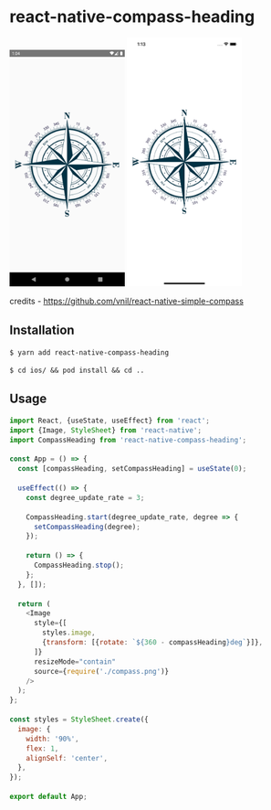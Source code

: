 # react-native-compass-heading

<img src="android.png" width="40%"> <img src="ios.png" width="40%">

credits - https://github.com/vnil/react-native-simple-compass

## Installation

`$ yarn add react-native-compass-heading`

`$ cd ios/ && pod install && cd ..`

## Usage
```javascript
import React, {useState, useEffect} from 'react';
import {Image, StyleSheet} from 'react-native';
import CompassHeading from 'react-native-compass-heading';

const App = () => {
  const [compassHeading, setCompassHeading] = useState(0);

  useEffect(() => {
    const degree_update_rate = 3;

    CompassHeading.start(degree_update_rate, degree => {
      setCompassHeading(degree);
    });

    return () => {
      CompassHeading.stop();
    };
  }, []);

  return (
    <Image
      style={[
        styles.image,
        {transform: [{rotate: `${360 - compassHeading}deg`}]},
      ]}
      resizeMode="contain"
      source={require('./compass.png')}
    />
  );
};

const styles = StyleSheet.create({
  image: {
    width: '90%',
    flex: 1,
    alignSelf: 'center',
  },
});

export default App;
```
